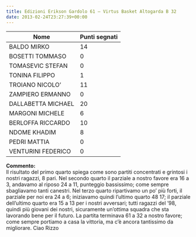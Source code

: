 ```yaml
---
title: Edizioni Erikson Gardolo 61 – Virtus Basket Altogarda B 32
date: 2013-02-24T23:27:39+00:00
---
```

| **Nome** | **Punti segnati** |
| -------- | ----------------- |
| BALDO MIRKO | 14 |
| BOSETTI TOMMASO | 0 |
| TOMASEVIC STEFAN | 0 |
| TONINA FILIPPO | 1 |
| TROIANO NICOLO’ | 11 |
| ZAMPIERO ERMANNO | 0 |
| DALLABETTA MICHAEL | 20 |
| MARGONI MICHELE | 6 |
| BERLOFFA RICCARDO | 10 |
| NDOME KHADIM | 8 |
| PEDRI MATTIA | 0 |
| VENTURINI FEDERICO | 0 |

**Commento:**  
Il risultato del primo quarto spiega come sono partiti concentrati e grintosi i nostri ragazzi, 8 pari. Nel secondo quarto il parziale a nostro favore era 16 a 3, andavamo al riposo 24 a 11, punteggio bassissimo; come sempre sbagliavamo tanti canestri. Nel terzo quarto ripartivamo un po’ più forti, il parziale per noi era 24 a 6; iniziavamo quindi l’ultimo quarto 48 17; il parziale dell’ultimo quarto era 15 a 13 per i nostri avversari; tutti ragazzi del ’98, quindi più giovani dei nostri, sicuramente un’ottima squadra che sta lavorando bene per il futuro. La partita terminava 61 a 32 a nostro favore; come sempre portiamo a casa la vittoria, ma c’è ancora tantissimo da migliorare. Ciao Rizzo